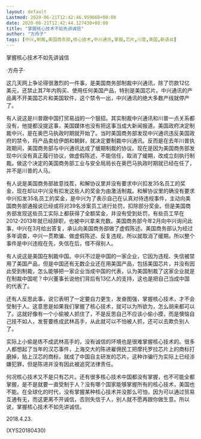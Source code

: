 ```yaml
---
layout: default
Lastmod: 2020-06-21T12:42:46.959068+00:00
date: 2020-06-21T12:42:44.127430+00:00
title: "掌握核心技术不如先讲诚信"
author: "方舟子"
tags: [中兴,制裁,美国商务部,核心技术,中兴通讯,掌握,芯片,川普,美国,新语丝]
---
```


掌握核心技术不如先讲诚信

·方舟子·

这几天网上争论得很激烈的一件事，是美国商务部制裁中兴通讯，除了罚款12亿美元，还禁止其7年内购买、使用任何美国产品，特别是美国芯片。中兴通讯的产品离不开美国芯片和美国软件，这个禁令一出，中兴通讯的绝大多数产线就停产了。

有人说这是川普跟中国打贸易战的一个狠招。其实制裁中兴通讯和川普一点关系都没有，他提都没提这事，美国媒体也没有把这事当成大新闻报道。美国政府决定制裁中兴，是在奥巴马执政时期就开始了。当时美国商务部发现中兴通讯违反美国政府的禁令，将产品卖给伊朗和朝鲜，就决定要制裁中兴通讯。反而是在去年川普执政期间，美国商务部与中兴通讯达成了缓期制裁的协议。现在是因为美国商务部发现中兴没有真正履行协议，做虚假陈述，不能信任，取消了缓期，改成立刻执行制裁。做这个决定的美国商务部工业与安全局局长在奥巴马执政时期就已经在任了，并不是川普的人马。

有人说是美国商务部故意找茬，和解协议里并没有要求中兴扣发35名员工的奖金，现在却以中兴没有扣发这些人的奖金为由激活制裁。和解协议里的确没有要求中兴扣发35名员工的奖金，是中兴为了表示自己在认真对待违规事件，主动向美国商务部通报说已经或将对39名涉案员工进行处罚，扣除部分奖金。但是美国商务部发现这些员工实际上都获得了全额奖金，并没有受到处罚，有些员工早在2012-2013年就已经辞职，也被中兴拿来充数。美国商务部今年2月向中兴询问此事，中兴在3月给出答复，承认向美国商务部做了虚假陈述。美国商务部认为经过多年调查，中兴一贯欺骗、做虚假陈述、反复违规，所以就取消了缓期。所以整个事件是中兴违规在先，失信在后，怪不得别人。

有人说这是美国在制裁中国。中兴不过是中国的一家企业，它因为违规、失信被禁用了美国产品，但是中国还有无数企业还在用美国产品，包括美国芯片，并没有因此受到制裁，怎么能够把一家企业当成中国的代表，认为美国制裁了这家企业就是在制裁中国呢？中兴董事长说他们背后有13亿人的支持，这也是把自己当成中国的代表了。

还有人反思此事，说它表明了一定要自力更生，发奋图强，掌握核心技术，才不会受制于人。这意思是如果我们掌握了核心技术，就可以为所欲为，怎么胡来都可以了。这就好像有一个小偷被人抓住了，不是反思自己不应该小偷小摸，而是懊恼自己技不如人，发誓要练成武林高手，从此就可以不怕被人抓，还可以去欺负别人了。

实际上小偷是练不成武林高手的，没有诚信的环境也是很难掌握核心技术的。很多人都想起了当年的汉芯事件，上海交大的陈进雇佣民工把摩托罗拉芯片上的商标打磨掉，贴上汉芯的商标，就成了中国自主研发的芯片。这种诈骗行为实际上已经涉嫌犯罪，但是陈进并没有因此被追究法律责任。

何况核心技术又不是只有芯片。还有很多核心技术中国都没有掌握，也不可能全都掌握，是不是就要一直受制于人？没有哪个国家能够掌握所有的核心技术，美国也不能。在全球化的时代，没有掌握某种核心技术并没那么可怕，因为可以通过贸易互通有无，而这更离不开诚信，否则失信于人，别人就不愿再跟你做生意。所以说，掌握核心技术不如先讲诚信。

2018.4.23.

(XYS20180430)

